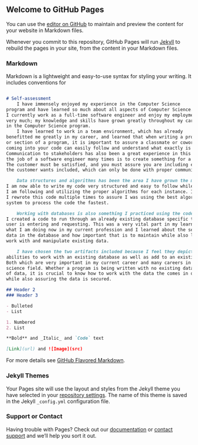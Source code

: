 ## Welcome to GitHub Pages

You can use the [editor on GitHub](https://github.com/leticiah8231/leticiah8231.github.io/edit/main/index.md) to maintain and preview the content for your website in Markdown files.

Whenever you commit to this repository, GitHub Pages will run [Jekyll](https://jekyllrb.com/) to rebuild the pages in your site, from the content in your Markdown files.

### Markdown

Markdown is a lightweight and easy-to-use syntax for styling your writing. It includes conventions for

```markdown

# Self-assessment
	I have immensely enjoyed my experience in the Computer Science 
program and have learned so much about all aspects of Computer Science. 
I currently work as a full-time software engineer and enjoy my employment 
very much; my knowledge and skills have grown greatly throughout my career 
in the Computer Science program. 
	I have learned to work in a team environment, which has already 
benefitted me greatly in my career, and learned that when writing a program 
or section of a program, it is important to assure a classmate or coworker 
coming into your code can easily follow and understand what exactly is happening. 
Communication to stakeholders has also been a great experience in this course as 
the job of a software engineer many times is to create something for a customer. 
The customer must be satisfied, and you must assure you are including every aspect 
the customer wants included, which can only be done with proper communication.

	Data structures and algorithms has been the area I have grown the most, as 
I am now able to write my code very structured and easy to follow while also assuring, 
I am following and utilizing the proper algorithms for each instance. In the case below, 
I rewrote this code multiple times to assure I was using the best algorithm for the 
system to process the code the fastest. 

	Working with databases is also something I practiced using the code above as 
I created a code to run through an already existing database specific to what the 
user is entering and requesting. This was a very vital part in my learning as this is 
what I am doing now in my current profession and I learned about the security of the 
data in the database and how important that is to maintain while also learning to 
work with and manipulate existing data. 

	I have chosen the two artifacts included because I feel they depict both my 
abilities to work with an existing database as well as add to an existing database of data. 
Both which are very important in my current career and many careers in the computer 
science field. Whether a program is being written with no existing data or a full database 
of data, it is crucial to know how to work with the data the comes in or is already set, 
while also assuring the data is secured.

## Header 2
### Header 3

- Bulleted
- List

1. Numbered
2. List

**Bold** and _Italic_ and `Code` text

[Link](url) and ![Image](src)
```

For more details see [GitHub Flavored Markdown](https://guides.github.com/features/mastering-markdown/).

### Jekyll Themes

Your Pages site will use the layout and styles from the Jekyll theme you have selected in your [repository settings](https://github.com/leticiah8231/leticiah8231.github.io/settings/pages). The name of this theme is saved in the Jekyll `_config.yml` configuration file.

### Support or Contact

Having trouble with Pages? Check out our [documentation](https://docs.github.com/categories/github-pages-basics/) or [contact support](https://support.github.com/contact) and we’ll help you sort it out.
